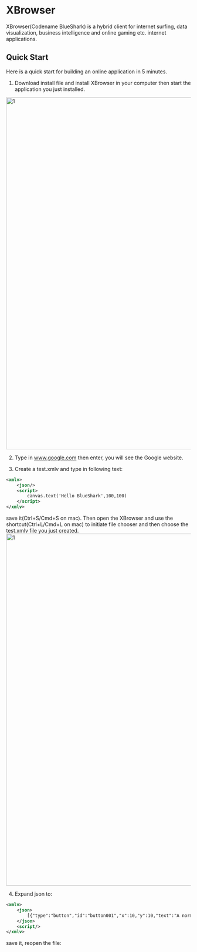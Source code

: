 # XBrowser

XBrowser(Codename BlueShark) is a hybrid client for internet surfing, data visualization, business intelligence and online gaming etc. internet applications.

## Quick Start

Here is a quick start for building an online application in 5 minutes.

1) Download install file and install XBrowser in your computer then start the application you just installed.

<img width="960" alt="1" src="https://user-images.githubusercontent.com/5525436/31541744-542c9800-afd5-11e7-9949-288ee753a1fb.png">

2) Type in www.google.com then enter, you will see the Google website.

3) Create a test.xmlv and type in following text: 

```xml
<xmlv>
	<json/>
	<script>
		canvas.text('Hello BlueShark',100,100)
	</script>
</xmlv>
```

save it(Ctrl+S/Cmd+S on mac). Then open the XBrowser and use the shortcut(Ctrl+L/Cmd+L on mac) to initiate file chooser and then choose the test.xmlv file you just created.
<img width="960" alt="1" src="https://user-images.githubusercontent.com/5525436/31615994-071f58d0-b251-11e7-912b-beb6ec3d5e0b.png">

4) Expand json to:

```xml
<xmlv>
	<json>
		[{"type":"button","id":"button001","x":10,"y":10,"text":"A normal button"}]
	</json>
	<script/>
</xmlv>
```

save it, reopen the file:
